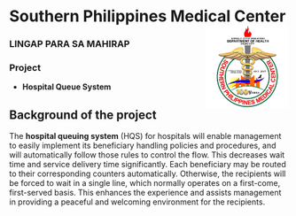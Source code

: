 Southern Philippines Medical Center <img src="https://github.com/JoshuaVincentSerentas2/itelective3-web/blob/main/spmc.jpg" width="150" height="150" align="right"> 
===========
### __LINGAP__ PARA SA MAHIRAP 


### Project
* **Hospital Queue System**

## Background of the project
The **hospital queuing system** (HQS) for hospitals will enable management to easily implement its beneficiary handling policies and procedures, and will automatically follow those rules to control the flow. This decreases wait time and service delivery time significantly. Each beneficiary may be routed to their corresponding counters automatically. Otherwise, the recipients will be forced to wait in a single line, which normally operates on a first-come, first-served basis. This enhances the experience and assists management in providing a peaceful and welcoming environment for the recipients.
